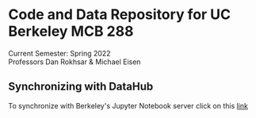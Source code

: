 # Code and Data Repository for UC Berkeley MCB 288
Current Semester: Spring 2022  
Professors Dan Rokhsar & Michael Eisen  
  
## Synchronizing with DataHub
To synchronize with Berkeley's Jupyter Notebook server click on this [link](https://datahub.berkeley.edu/hub/user-redirect/git-pull?repo=https%3A%2F%2Fgithub.com%2Fucbmcb288%2Fmcb288&urlpath=tree%2Fmcb288%2F&branch=main)
